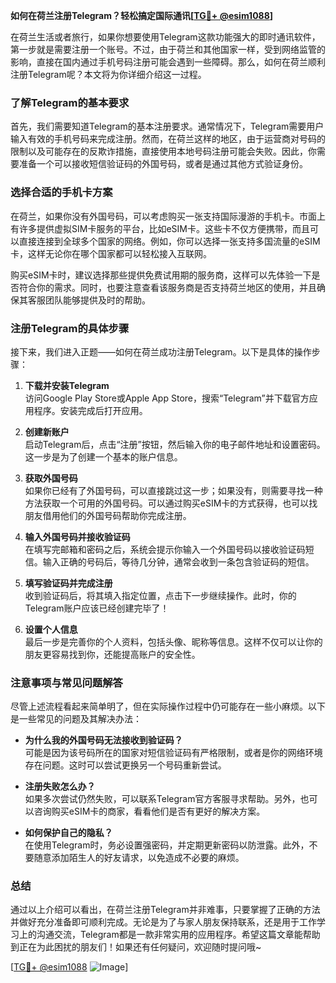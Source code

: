 **如何在荷兰注册Telegram？轻松搞定国际通讯[[TG💪+ @esim1088](https://t.me/s/esim1088)]**

在荷兰生活或者旅行，如果你想要使用Telegram这款功能强大的即时通讯软件，第一步就是需要注册一个账号。不过，由于荷兰和其他国家一样，受到网络监管的影响，直接在国内通过手机号码注册可能会遇到一些障碍。那么，如何在荷兰顺利注册Telegram呢？本文将为你详细介绍这一过程。

### 了解Telegram的基本要求

首先，我们需要知道Telegram的基本注册要求。通常情况下，Telegram需要用户输入有效的手机号码来完成注册。然而，在荷兰这样的地区，由于运营商对号码的限制以及可能存在的反欺诈措施，直接使用本地号码注册可能会失败。因此，你需要准备一个可以接收短信验证码的外国号码，或者是通过其他方式验证身份。

### 选择合适的手机卡方案

在荷兰，如果你没有外国号码，可以考虑购买一张支持国际漫游的手机卡。市面上有许多提供虚拟SIM卡服务的平台，比如eSIM卡。这些卡不仅方便携带，而且可以直接连接到全球多个国家的网络。例如，你可以选择一张支持多国流量的eSIM卡，这样无论你在哪个国家都可以轻松接入互联网。

购买eSIM卡时，建议选择那些提供免费试用期的服务商，这样可以先体验一下是否符合你的需求。同时，也要注意查看该服务商是否支持荷兰地区的使用，并且确保其客服团队能够提供及时的帮助。

### 注册Telegram的具体步骤

接下来，我们进入正题——如何在荷兰成功注册Telegram。以下是具体的操作步骤：

1. **下载并安装Telegram**  
   访问Google Play Store或Apple App Store，搜索“Telegram”并下载官方应用程序。安装完成后打开应用。

2. **创建新账户**  
   启动Telegram后，点击“注册”按钮，然后输入你的电子邮件地址和设置密码。这一步是为了创建一个基本的账户信息。

3. **获取外国号码**  
   如果你已经有了外国号码，可以直接跳过这一步；如果没有，则需要寻找一种方法获取一个可用的外国号码。可以通过购买eSIM卡的方式获得，也可以找朋友借用他们的外国号码帮助你完成注册。

4. **输入外国号码并接收验证码**  
   在填写完邮箱和密码之后，系统会提示你输入一个外国号码以接收验证码短信。输入正确的号码后，等待几分钟，通常会收到一条包含验证码的短信。

5. **填写验证码并完成注册**  
   收到验证码后，将其填入指定位置，点击下一步继续操作。此时，你的Telegram账户应该已经创建完毕了！

6. **设置个人信息**  
   最后一步是完善你的个人资料，包括头像、昵称等信息。这样不仅可以让你的朋友更容易找到你，还能提高账户的安全性。

### 注意事项与常见问题解答

尽管上述流程看起来简单明了，但在实际操作过程中仍可能存在一些小麻烦。以下是一些常见的问题及其解决办法：

- **为什么我的外国号码无法接收到验证码？**  
  可能是因为该号码所在的国家对短信验证码有严格限制，或者是你的网络环境存在问题。这时可以尝试更换另一个号码重新尝试。

- **注册失败怎么办？**  
  如果多次尝试仍然失败，可以联系Telegram官方客服寻求帮助。另外，也可以咨询购买eSIM卡的商家，看看他们是否有更好的解决方案。

- **如何保护自己的隐私？**  
  在使用Telegram时，务必设置强密码，并定期更新密码以防泄露。此外，不要随意添加陌生人的好友请求，以免造成不必要的麻烦。

### 总结

通过以上介绍可以看出，在荷兰注册Telegram并非难事，只要掌握了正确的方法并做好充分准备即可顺利完成。无论是为了与家人朋友保持联系，还是用于工作学习上的沟通交流，Telegram都是一款非常实用的应用程序。希望这篇文章能帮助到正在为此困扰的朋友们！如果还有任何疑问，欢迎随时提问哦~

[[TG💪+ @esim1088](https://t.me/s/esim1088) ![Image](https://i.postimg.cc/4NQfJmqS/Snipaste-2025-05-13-00-14-12.png)]